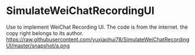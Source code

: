 SimulateWeiChatRecordingUI
==========================

Use to implement WeiChat Recording UI. The code is from the internet. the copy right belongs to its author.
https://raw.githubusercontent.com/yuxiaohui78/SimulateWeiChatRecordingUI/master/snapshot/a.png
